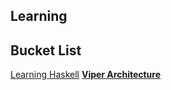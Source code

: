 ## Learning

## Bucket List
[Learning Haskell](http://learnyouahaskell.com/introduction)
__[Viper Architecture](http://www.objc.io/issue-13/viper.html)__